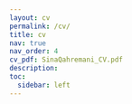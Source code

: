```yaml
---
layout: cv
permalink: /cv/
title: cv
nav: true
nav_order: 4
cv_pdf: SinaQahremani_CV.pdf
description: 
toc:
  sidebar: left
---
```

